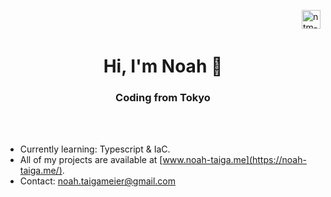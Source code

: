 <a href="https://www.codewars.com/users/Octosub" target="blank"><img align="right" src="https://www.codewars.com/users/Octosub/badges/large" alt="ntm-codewars-badge" height="30" width="auto"/></a>
<br>
<br>
<h1 align="center">Hi, I'm Noah 👋</h1>
<h3 align="center">Coding from Tokyo</h3>
<br>
<br>

- Currently learning: Typescript & IaC.
- All of my projects are available at [www.noah-taiga.me](https://noah-taiga.me/).
- Contact: [noah.taigameier@gmail.com](noah.taigameier@gmail.com)
